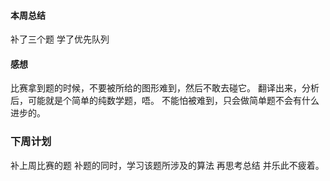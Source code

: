 #### 本周总结
补了三个题
学了优先队列
#### 感想
比赛拿到题的时候，不要被所给的图形难到，然后不敢去碰它。
翻译出来，分析后，可能就是个简单的纯数学题，唔。
不能怕被难到，只会做简单题不会有什么进步的。
### 下周计划
补上周比赛的题
补题的同时，学习该题所涉及的算法
再思考总结
并乐此不疲着。

